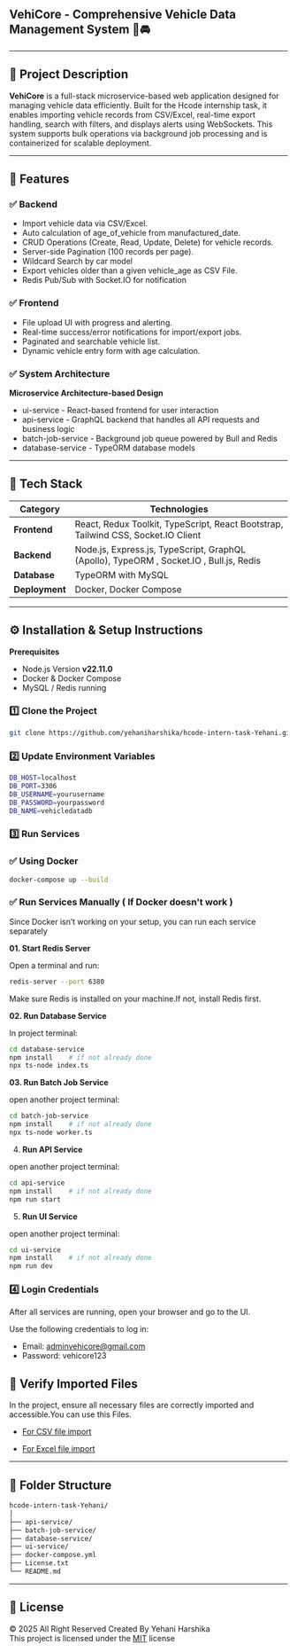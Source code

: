 ## VehiCore - Comprehensive Vehicle Data Management System 🚗🚘

---

## 📖 Project Description

**VehiCore**  is a full-stack microservice-based web application designed for managing vehicle data efficiently. Built for the Hcode internship task, it enables importing vehicle records from CSV/Excel, real-time export handling, search with filters, and displays alerts using WebSockets. This system supports bulk operations via background job processing and is containerized for scalable deployment.

---

## 🚀 Features

### ✅ Backend
- Import vehicle data via CSV/Excel.
- Auto calculation of age_of_vehicle from manufactured_date.
- CRUD Operations (Create, Read, Update, Delete) for vehicle records.
- Server-side Pagination (100 records per page).
- Wildcard Search by car model 
- Export vehicles older than a given vehicle_age as CSV File.
- Redis Pub/Sub with Socket.IO for notification


### ✅ Frontend
- File upload UI with progress and alerting.
- Real-time success/error notifications for import/export jobs.
- Paginated and searchable vehicle list.
- Dynamic vehicle entry form with age calculation.

### ✅ System Architecture

**Microservice Architecture-based Design**
- ui-service - React-based frontend for user interaction
- api-service - GraphQL backend that handles all API requests and business logic
- batch-job-service - Background job queue powered by Bull and Redis
- database-service - TypeORM database models

---

## 📌 Tech Stack

| Category          | Technologies                                                                           |
| ----------------- | ---------------------------------------------------------------------------------------|
| **Frontend**      | React, Redux Toolkit, TypeScript, React Bootstrap, Tailwind CSS, Socket.IO Client      |
| **Backend**       | Node.js, Express.js, TypeScript, GraphQL (Apollo), TypeORM , Socket.IO , Bull.js, Redis|
| **Database**      | TypeORM with MySQL                                                                     |
| **Deployment**    | Docker, Docker Compose                                                                 |

---

## ⚙️ Installation & Setup Instructions
**Prerequisites**
- Node.js Version **v22.11.0**
- Docker & Docker Compose
- MySQL / Redis running


### 1️⃣ Clone the Project
```sh
git clone https://github.com/yehaniharshika/hcode-intern-task-Yehani.git
```

### 2️⃣ Update Environment Variables
```sh
DB_HOST=localhost
DB_PORT=3306
DB_USERNAME=yourusername
DB_PASSWORD=yourpassword
DB_NAME=vehicledatadb
```

### 3️⃣ Run Services

### ✅ Using Docker
```sh
docker-compose up --build
```

### ✅ Run Services Manually ( If Docker doesn't work )
Since Docker isn’t working on your setup, you can run each service separately

**01. Start Redis Server** 

Open a terminal and run:
```sh
redis-server --port 6380
```
Make sure Redis is installed on your machine.If not, install Redis first.

**02. Run Database Service**

In project terminal:
```sh
cd database-service
npm install    # if not already done
npx ts-node index.ts
```

**03. Run Batch Job Service**

open another project terminal:
```sh
cd batch-job-service
npm install    # if not already done
npx ts-node worker.ts
```

04. **Run API Service**

open another project terminal:
```sh
cd api-service
npm install    # if not already done
npm run start
```

05. **Run UI Service**

open another project terminal:
```sh
cd ui-service
npm install    # if not already done
npm run dev
``` 

### 4️⃣ Login Credentials
After all services are running, open your browser and go to the UI.

Use the following credentials to log in:

- Email: adminvehicore@gmail.com
- Password: vehicore123


## 🧪 Verify Imported Files
In the project, ensure all necessary files are correctly imported and accessible.You can use this Files.

- [For CSV file import](sample/vehicle-data.csv)

- [For Excel file import](sample/vehicle-details.xlsx)

---

## 📁 Folder Structure

```sh
hcode-intern-task-Yehani/
│          
├── api-service/     
├── batch-job-service/  
├── database-service/ 
├── ui-service/
├── docker-compose.yml
├── License.txt
└── README.md
```

---

## 🪪 License
© 2025 All Right Reserved Created By Yehani Harshika
<br/>
This project is licensed under the [MIT](License.txt) license